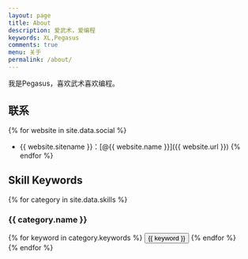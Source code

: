 ```yaml
---
layout: page
title: About
description: 爱武术，爱编程
keywords: XL,Pegasus
comments: true
menu: 关于
permalink: /about/
---
```


我是Pegasus，喜欢武术喜欢编程。

## 联系

{% for website in site.data.social %}
* {{ website.sitename }}：[@{{ website.name }}]({{ website.url }})
{% endfor %}

## Skill Keywords

{% for category in site.data.skills %}
### {{ category.name }}
<div class="btn-inline">
{% for keyword in category.keywords %}
<button class="btn btn-outline" type="button">{{ keyword }}</button>
{% endfor %}
</div>
{% endfor %}
